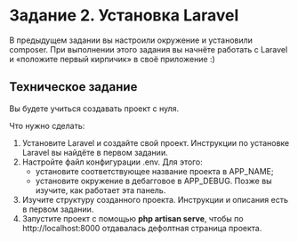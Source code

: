 # Задание 2. Установка Laravel

В предыдущем задании вы настроили окружение и установили composer. При выполнении этого задания вы начнёте работать с Laravel
и «положите первый кирпичик» в своё приложение :)

## Техническое задание

Вы будете учиться создавать проект с нуля.

Что нужно сделать:
1. Установите Laravel и создайте свой проект. Инструкции по установке Laravel вы найдёте в первом задании. 
2. Настройте файл конфигурации .env. Для этого:
    * установите соответствующее название проекта в APP_NAME;
    * установите окружение в дебагговое в APP_DEBUG. Позже вы изучите, как работает эта панель.
3. Изучите структуру созданного проекта. Инструкции и описания есть в первом задании.
4. Запустите проект с помощью **php artisan serve**, чтобы по http://localhost:8000 отдавалась дефолтная страница проекта.
